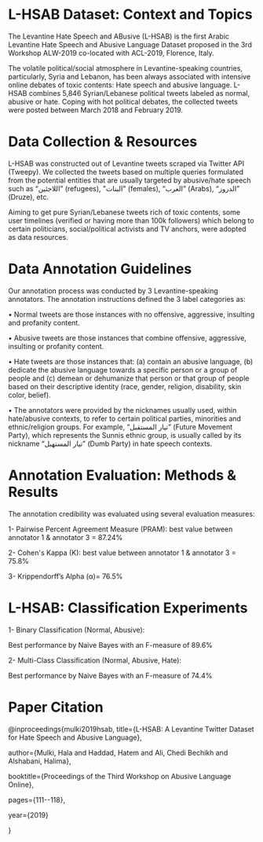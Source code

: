 # L-HSAB Dataset: Context and Topics
The Levantine Hate Speech and ABusive (L-HSAB) is the first Arabic Levantine Hate Speech and Abusive Language Dataset proposed in the 3rd Workshop ALW-2019 co-located with ACL-2019, Florence, Italy.

The volatile political/social atmosphere in Levantine-speaking countries, particularly, Syria and Lebanon, has been always associated with intensive online debates of toxic contents: Hate speech and abusive language.
L-HSAB combines 5,846 Syrian/Lebanese political tweets labeled as normal, abusive or hate. 
Coping with hot political debates, the collected tweets were posted between March 2018 and February 2019.


# Data Collection & Resources

L-HSAB was constructed out of Levantine tweets scraped via Twitter API (Tweepy). We collected the tweets based on multiple queries
formulated from the potential entities that are usually targeted by abusive/hate speech such as “اللاجئين” (refugees), "البنات" (females), “العرب” (Arabs), “الدروز” (Druze), etc. 

Aiming to get pure Syrian/Lebanese tweets rich of toxic contents, some user timelines (verified or having more than 100k followers) which belong to certain politicians, social/political activists and TV anchors, were adopted as data resources. 


# Data Annotation Guidelines
Our annotation process was conducted by 3 Levantine-speaking annotators. The annotation instructions defined the 3 label categories as:

• Normal tweets are those instances with no offensive, aggressive, insulting and profanity content.

• Abusive tweets are those instances that combine offensive, aggressive, insulting or profanity content.

• Hate tweets are those instances that: (a) contain an abusive language, (b) dedicate the abusive language towards a specific person or 
  a group of people and (c) demean or dehumanize that person or that group of people based on their descriptive identity (race, gender, 
  religion, disability, skin color, belief).
 
• The annotators were provided by the nicknames usually used, within hate/abusive contexts, to refer to certain political parties, 
  minorities and ethnic/religion groups. For example, “تيار المستقبل” (Future Movement Party), which represents the Sunnis ethnic 
  group, is usually called by its nickname “تيار المستهبل” (Dumb Party) in hate speech contexts.

# Annotation Evaluation: Methods & Results
The annotation credibility was evaluated using several evaluation measures:

1- Pairwise Percent Agreement Measure (PRAM): best value between annotator 1 & annotator 3 = 87.24%

2- Cohen's Kappa (K): best value between annotator 1 & annotator 3 = 75.8%

3- Krippendorff’s Alpha (α)= 76.5% 

# L-HSAB: Classification Experiments

1- Binary Classification (Normal, Abusive):
   
   Best performance by Naive Bayes with an F-measure of 89.6%
   
2- Multi-Class Classification (Normal, Abusive, Hate):
   
   Best performance by Naive Bayes with an F-measure of 74.4%



# Paper Citation

@inproceedings{mulki2019hsab,
  title={L-HSAB: A Levantine Twitter Dataset for Hate Speech and Abusive Language},
  
  author={Mulki, Hala and Haddad, Hatem and Ali, Chedi Bechikh and Alshabani, Halima},
  
  booktitle={Proceedings of the Third Workshop on Abusive Language Online},
  
  pages={111--118},
  
  year={2019}
  
}
